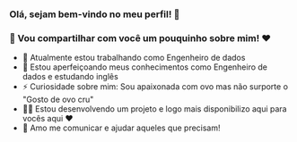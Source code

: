 ### Olá, sejam bem-vindo no meu perfil! 👋
### 🍂 Vou compartilhar com você um pouquinho sobre mim! ♥
<!--### É um prazer em receber você no meu perfil-->
<!-- comentários
**JessicaCastro88/jessicacastro88** is a ✨ _special_ ✨ repository because its `README.md` (this file) appears on your GitHub profile. -->

- 🔭 Atualmente estou trabalhando como Engenheiro de dados
- 🌱 Estou aperfeiçoando meus conhecimentos como Engenheiro de dados e estudando inglês
- ⚡ Curiosidade sobre mim: Sou apaixonada com ovo mas não surporte o "Gosto de ovo cru" 
- 👩‍💻 Estou desenvolvendo um projeto e logo mais disponibilizo aqui para vocês aqui ♥
- 🤝 Amo me comunicar e ajudar aqueles que precisam!

<!-- comentários -->
